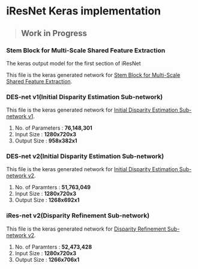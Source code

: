 # iResNet Keras implementation

> ## Work in Progress

### Stem Block for Multi-Scale Shared Feature Extraction

The keras output model for the first section of iResNet

This file is the keras generated network for [Stem Block for Multi-Scale Shared Feature Extraction](images/model_shared_features.png).

### DES-net v1(Initial Disparity Estimation Sub-network)

This file is the keras generated network for [Initial Disparity Estimation Sub-network v1](images/model_init_disp_v1.png).

1. No. of Parameters : **76,148,301**
2. Input Size : **1280x720x3**
3. Output Size : **958x382x1**

### DES-net v2(Initial Disparity Estimation Sub-network)

This file is the keras generated network for [Initial Disparity Estimation Sub-network v2](images/model_init_disp_v2.png).

1. No. of Paramters : **51,763,049**
2. Input Size : **1280x720x3**
3. Output Size : **1268x692x1**

### iRes-net v2(Disparity Refinement Sub-network)

This file is the keras generated network for [Disparity Refinement Sub-network v2](images/model_refinement_v2.png).

1. No. of Paramters : **52,473,428**
2. Input Size : **1280x720x3**
3. Output Size : **1266x706x1**

